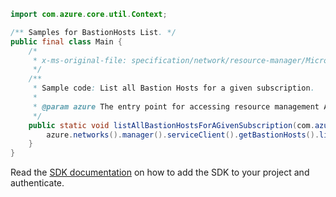 ```java
import com.azure.core.util.Context;

/** Samples for BastionHosts List. */
public final class Main {
    /*
     * x-ms-original-file: specification/network/resource-manager/Microsoft.Network/stable/2021-05-01/examples/BastionHostListBySubscription.json
     */
    /**
     * Sample code: List all Bastion Hosts for a given subscription.
     *
     * @param azure The entry point for accessing resource management APIs in Azure.
     */
    public static void listAllBastionHostsForAGivenSubscription(com.azure.resourcemanager.AzureResourceManager azure) {
        azure.networks().manager().serviceClient().getBastionHosts().list(Context.NONE);
    }
}
```

Read the [SDK documentation](https://github.com/Azure/azure-sdk-for-java/blob/azure-resourcemanager_2.15.0/sdk/resourcemanager/azure-resourcemanager/README.md) on how to add the SDK to your project and authenticate.
